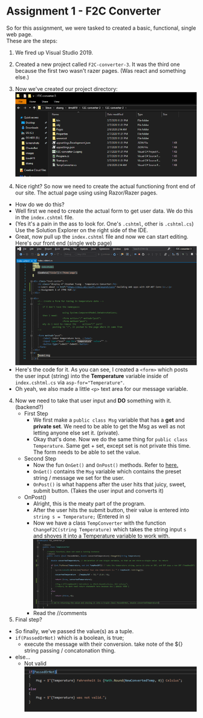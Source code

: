 # Assignment 1 - F2C  Converter
So for this assignment, we were tasked to created a basic, functional, single web page.  
These are the steps:  

1. We fired up Visual Studio 2019.

2. Created a new project called ``F2C-converter-3``. It was the third one because the first two wasn't razer pages. (Was react and something else.)  

3. Now we've created our project directory:
![alt text](https://github.com/stsang123412/stsang-itmd419/blob/master/Assignment%20Notes/Assignment1-F2C/images/1-project-directory.png "1-project-directory.png")

4. Nice right? So now we need to create the actual functioning front end of our site. The actual page using using Razor/Razer pages.

  * How do we do this?
  * Well first we need to create the actual form to get user data. We do this in the ``index.cshtml`` file. 
  * (Yes it's a pain in the ass to look for. One's ``.cshtml``, other is ``.cshtml.cs``) Use the Solution Explorer on the right side of the IDE.
  * Great, now pull up the ``index.cshtml`` file and now we can start editing. Here's our front end (single web page)
  ![alt text](https://github.com/stsang123412/stsang-itmd419/blob/master/Assignment%20Notes/Assignment1-F2C/images/2-index.cshtml.png "2-index.cshtml")
  * Here's the code for it. As you can see, I created a ``<form>`` which posts the user input (string) into the **Temperature** variable 
  inside of ``index.cshtml.cs`` via ``asp-for="Temperature"``.
  * Oh yeah, we also made a little ``<p>`` text area for our message variable.

4. Now we need to take that user input and **DO** something with it. (backend?)
    - First Step
        * We first make a ``public class Msg`` variable that has a **get** and **private set**. We need to be able to get the Msg as well as not letting anyone else set it. (private).
        * Okay that's done. Now we do the same thing for ``public class Temperature``. Same get + set, except set is not private this time. The form needs to be able to set the value.
    - Second Step
        * Now the fun ``OnGet()`` and ``OnPost()`` methods. Refer to [here.](https://www.mikesdotnetting.com/article/308/razor-pages-understanding-handler-methods)
        * ``OnGet()`` contains the ``Msg`` variable which contains the preset string / message we set for the user.
        * ``OnPost()`` is what happens after the user hits that juicy, sweet, submit button. (Takes the user input and converts it)
    - OnPost()
      * Alright, this is the meaty part of the program. 
      * After the user hits the submit button, their value is entered into ``string s = Temperature;`` (Entered in s)
      * Now we have a class ``TempConverter`` with the function ``ChangeF2C(string Temperature)`` which takes the string input ``s`` and shoves it into a Temperature variable to work with.
![alt text](https://github.com/stsang123412/stsang-itmd419/blob/master/Assignment%20Notes/Assignment1-F2C/images/3-temperatureConverter-class.png "3-temperatureConverter-class")
      * Read the //comments
5. Final step?
  * So finally, we've passed the value(s) as a tuple.
  * ``if(PassedOrNot)`` which is a boolean, is true; 
    * execute the message with their conversion. take note of the ${} string passing / concatonation thing. 
  * else...
    * Not valid  
![alt text](https://github.com/stsang123412/stsang-itmd419/blob/master/Assignment%20Notes/Assignment1-F2C/images/4-final-process.png "4-final-process")

      


